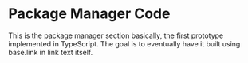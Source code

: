 # Package Manager Code

This is the package manager section basically, the first prototype
implemented in TypeScript. The goal is to eventually have it built using
base.link in link text itself.
